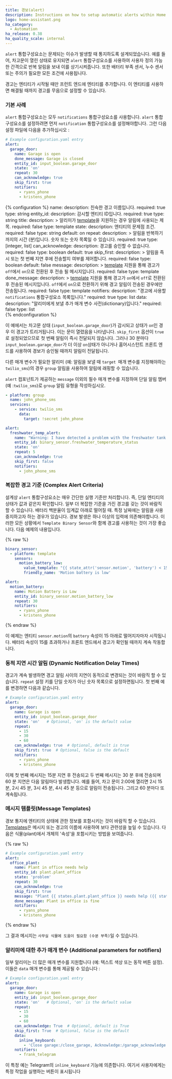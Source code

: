 ```yaml
---
title: 경보(alert)
description: Instructions on how to setup automatic alerts within Home Assistant.
logo: home-assistant.png
ha_category:
  - Automation
ha_release: 0.38
ha_quality_scale: internal
---
```


`alert` 통합구성요소는 문제되는 이슈가 발생할 때 통지하도록 설계되었습니다. 예를 들어, 차고문이 열린 상태로 유지되면 `alert` 통합구성요소를 사용하여 사용자 정의 가능한 간격으로 반복 알림을 보내 이를 상기시켜줍니다. 
또한 배터리 부족 센서, 누수 센서 또는 주의가 필요한 모든 조건에 사용됩니다.

경고는 엔티티가 시작될 때만 프런트 엔드에 엔티티를 추가합니다. 이 엔티티를 사용하면 해결될 때까지 경고를 무음으로 설정할 수 있습니다.

### 기본 사례 

`alert` 통합구성요소는 모두 `notifications` 통합구성요소를 사용합니다. `alert` 통합구성요소를 설정하려면 먼저 `notification` 통합구성요소를 설정해야합니다. 그런 다음 설정 파일에 다음을 추가하십시오 : 

```yaml
# Example configuration.yaml entry
alert:
  garage_door:
    name: Garage is open
    done_message: Garage is closed
    entity_id: input_boolean.garage_door
    state: 'on'
    repeat: 30
    can_acknowledge: true
    skip_first: true
    notifiers:
      - ryans_phone
      - kristens_phone
```

{% configuration %}
name:
  description: 친숙한 경고 이름입니다.
  required: true
  type: string
entity_id:
  description: 감시할 엔티티 ID입니다.
  required: true
  type: string
title:
  description: >
    알리미가 [template](/docs/configuration/templating/)을 지원하는 경우 알림에 사용되는 제목.
  required: false
  type: template
state:
  description: 엔티티의 문제점 조건.
  required: false
  type: string
  default: on
repeat:
  description: >
    알림을 반복하기까지의 시간 (분)입니다.
    숫자 또는 숫자 목록일 수 있습니다.
  required: true
  type: [integer, list]
can_acknowledge:
  description: 경고를 승인할 수 없습니다.
  required: false
  type: boolean
  default: true
skip_first:
  description: >
    알림을 즉시 또는 첫 번째 지연 후에 전송할지 여부를 제어합니다.
  required: false
  type: boolean
  default: false
message:
  description: >
    [template](/docs/configuration/templating/) 지원을 통해 경고가 `off`에서 `on`으로 전환된 후 전송 될 메시지입니다.
  required: false
  type: template
done_message:
  description: >
    [template](/docs/configuration/templating/) 지원을 통해 경고가 `on`에서 `off`로 전환된 후 전송된 메시지입니다. `off`에서 `on`으로 전환하기 위해 경고 알림이 전송된 경우에만 전송됩니다.
  required: false
  type: template
notifiers:
  description: "경고에 사용할 `notifications` 통합구성요소 목록입니다."
  required: true
  type: list
data:
  description: "알리미에게 보낼 추가 매개 변수 사전(dictionary)입니다."
  required: false
  type: list  
{% endconfiguration %}

이 예에서는 차고문 상태 (`input_boolean.garage_door`)가 감시되고 상태가 `on`인 경우 이 경고가 트리거됩니다.
이는 문이 열렸음을 나타냅니다. `skip_first` 옵션이 `true`로 설정되었으므로 첫 번째 알림이 즉시 전달되지 않습니다.
그러나 30 분마다 `input_boolean.garage_door`가 더 이상 `on`상태가 아니거나 홈어시스턴트 프론트 엔드를 사용하여 경보가 승인될 때까지 알림이 전달됩니다.

다른 매개 변수가 필요한 알리미 (예: 알림을 보낼 때 `target `매개 변수를 지정해야하는 `twilio_sms`)의 경우 `group` 알림을 사용하여 알림에 래핑할 수 있습니다.

`alert` 컴포넌트가 제공하는 `message` 이외의 필수 매개 변수를 지정하여 단일 알림 멤버 (예 :`twilio_sms`)로 `group` 알림 유형을 작성하십시오.

```yaml
- platform: group
  name: john_phone_sms
  services:
    - service: twilio_sms
      data:
        target: !secret john_phone
```

```yaml
alert:
  freshwater_temp_alert:
    name: "Warning: I have detected a problem with the freshwater tank temperature"
    entity_id: binary_sensor.freshwater_temperature_status
    state: 'on'
    repeat: 5
    can_acknowledge: true
    skip_first: false
    notifiers:
      - john_phone_sms
```

### 복잡한 경고 기준 (Complex Alert Criteria)

설계상 `alert` 통합구성요소는 매우 간단한 실행 기준만 처리합니다. 
즉, 단일 엔티티의 상태가 값과 같은지 확인합니다. 일부 더 복잡한 기준을 가진 경고를 갖는 것이 바람직 할 수 있습니다. 배터리 백분율이 임계값 아래로 떨어질 때. 특정 날짜에는 알림을 사용 중지하고자 하는 경우가 있습니다. 경보 발생은 하나 이상의 입력에 의존해야합니다. 이러한 모든 상황에서 `Template Binary Sensor`와 함께 경고를 사용하는 것이 가장 좋습니다. 다음 예제의 내용입니다.

{% raw %}
```yaml
binary_sensor:
  - platform: template
    sensors:
      motion_battery_low:
        value_template: "{{ state_attr('sensor.motion', 'battery') < 15 }}"
        friendly_name: 'Motion battery is low'

alert:
  motion_battery:
    name: Motion Battery is Low
    entity_id: binary_sensor.motion_battery_low
    repeat: 30
    notifiers:
      - ryans_phone
      - kristens_phone
```
{% endraw %}

이 예제는 엔티티 `sensor.motion`의 `battery` 속성이 15 아래로 떨어지자마자 시작됩니다. 배터리 속성이 15를 초과하거나 프론트 엔드에서 경고가 확인될 때까지 계속 작동합니다.

### 동적 지연 시간 알림 (Dynamic Notification Delay Times)

경고가 계속 발생하면 경고 알림 사이의 지연이 동적으로 변경되는 것이 바람직 할 수 있습니다. 
`repeat` 설정 키를 단일 숫자가 아닌 숫자 목록으로 설정하면됩니다. 첫 번째 예를 변경하면 다음과 같습니다.

```yaml
# Example configuration.yaml entry
alert:
  garage_door:
    name: Garage is open
    entity_id: input_boolean.garage_door
    state: 'on'   # Optional, 'on' is the default value
    repeat:
      - 15
      - 30
      - 60
    can_acknowledge: true  # Optional, default is true
    skip_first: true  # Optional, false is the default
    notifiers:
      - ryans_phone
      - kristens_phone
```

이제 첫 번째 메시지는 15분 지연 후 전송되고 두 번째 메시지는 30 분 후에 전송되며 60 분 지연은 다음 알림마다 발생합니다.
예를 들어, 차고 문이 2:00에 열리면 2시 15 분, 2시 45 분, 3시 45 분, 4시 45 분 등으로 알림이 전송됩니다. 그리고 60 분마다 또 계속됩니다. 

### 메시지 템플릿(Message Templates)

경보 통지에 엔티티의 상태에 관한 정보를 포함시키는 것이 바람직 할 수 있습니다. [Templates][template]은 메시지 또는 경고의 이름에 사용하여 보다 관련성을 높일 수 있습니다. 다음은 식물(plant)에서 개체의 '속성'을 포함시키는 방법을 보여줍니다.

{% raw %}
```yaml
# Example configuration.yaml entry
alert:
  office_plant:
    name: Plant in office needs help
    entity_id: plant.plant_office
    state: 'problem'
    repeat: 30
    can_acknowledge: true
    skip_first: true
    message: "Plant {{ states.plant.plant_office }} needs help ({{ state_attr('plant.plant_office', 'problem') }})"
    done_message: Plant in office is fine
    notifiers:
      - ryans_phone
      - kristens_phone
```
{% endraw %}

그 결과 메시지는 `사무실 식물에 도움이 필요함 (수분 부족)`일 수 있습니다.

### 알리미에 대한 추가 매개 변수 (Additional parameters for notifiers) 

일부 알리미는 더 많은 매개 변수를 지원합니다 (예: 텍스트 색상 또는 동작 버튼 설정). 이들은 `data` 매개 변수를 통해 제공될 수 있습니다 :

```yaml
# Example configuration.yaml entry
alert:
  garage_door:
    name: Garage is open
    entity_id: input_boolean.garage_door
    state: 'on'   # Optional, 'on' is the default value
    repeat:
      - 15
      - 30
      - 60
    can_acknowledge: True  # Optional, default is True
    skip_first: True  # Optional, false is the default
    data:
      inline_keyboard:
        - 'Close garage:/close_garage, Acknowledge:/garage_acknowledge'
    notifiers:
      - frank_telegram
```
이 특정 예는 Telegram의 `inline_keyboard` 기능에 의존합니다. 여기서 사용자에게는 특정 작업을 실행하는 버튼이 표시됩니다

[template]: /docs/configuration/templating/
